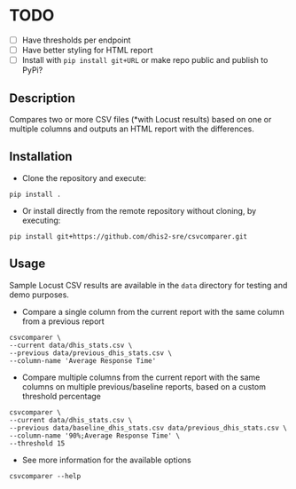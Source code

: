 # TODO
- [ ] Have thresholds per endpoint
- [ ] Have better styling for HTML report
- [ ] Install with `pip install git+URL` or make repo public and publish to PyPi?

## Description
Compares two or more CSV files (*with Locust results) based on one or multiple columns and outputs an HTML report with the differences.

## Installation
* Clone the repository and execute:
```
pip install .
```

* Or install directly from the remote repository without cloning, by executing:
```
pip install git+https://github.com/dhis2-sre/csvcomparer.git
```

## Usage

Sample Locust CSV results are available in the `data` directory for testing and demo purposes.

* Compare a single column from the current report with the same column from a previous report
```
csvcomparer \
--current data/dhis_stats.csv \
--previous data/previous_dhis_stats.csv \
--column-name 'Average Response Time'
```

* Compare multiple columns from the current report with the same columns on multiple previous/baseline reports, based on a custom threshold percentage
```
csvcomparer \
--current data/dhis_stats.csv \
--previous data/baseline_dhis_stats.csv data/previous_dhis_stats.csv \
--column-name '90%;Average Response Time' \
--threshold 15
```

* See more information for the available options
```
csvcomparer --help
```
